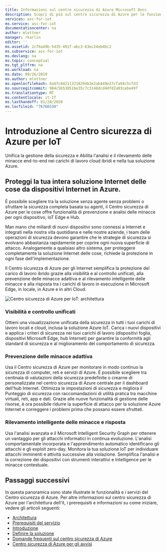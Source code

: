 ```yaml
---
title: Informazioni sul centro sicurezza di Azure Microsoft Docs
description: Scopri di più sul centro sicurezza di Azure per le funzionalità e i servizi dell'IT e Scopri in che modo il Centro sicurezza di Azure per le cose offre una sicurezza completa.
services: asc-for-iot
ms.service: asc-for-iot
documentationcenter: na
author: mlottner
manager: rkarlin
editor: ''
ms.assetid: 2cf6a49b-5d35-491f-abc3-63ec24eb4bc2
ms.subservice: asc-for-iot
ms.devlang: na
ms.topic: conceptual
ms.tgt_pltfrm: na
ms.workload: na
ms.date: 09/26/2019
ms.author: mlottner
ms.openlocfilehash: 6a4fc842113218294b3e2ab449e27cfa94c5cfd3
ms.sourcegitcommit: 984c5b53851be35c7c3148dcd4dfd2a93cebe49f
ms.translationtype: MT
ms.contentlocale: it-IT
ms.lasthandoff: 01/28/2020
ms.locfileid: "76766530"
---
```

# <a name="introducing-azure-security-center-for-iot"></a>Introduzione al Centro sicurezza di Azure per IoT

Unifica la gestione della sicurezza e Abilita l'analisi e il rilevamento delle minacce end-to-end nei carichi di lavoro cloud ibridi e nella tua soluzione Azure. 

## <a name="secure-your-entire-iot-solution-from-iot-devices-to-azure-cloud"></a>Proteggi la tua intera soluzione Internet delle cose da dispositivi Internet in Azure.

È possibile scegliere tra la soluzione senza agente senza problemi o sfruttare la sicurezza completa basata su agenti, il Centro sicurezza di Azure per le cose offre funzionalità di prevenzione e analisi delle minacce per ogni dispositivo, IoT Edge e Hub.

Man mano che miliardi di nuovi dispositivi sono connessi a Internet e integrati nella nostra vita quotidiana e nelle nostre aziende, i team delle operazioni di sicurezza devono garantire che le strategie di sicurezza si evolvano abbastanza rapidamente per coprire ogni nuova superficie di attacco. Analogamente a qualsiasi altro sistema, per proteggere completamente la soluzione Internet delle cose, richiede la protezione in ogni fase dell'implementazione. 

Il Centro sicurezza di Azure per gli Internet semplifica la protezione del carico di lavoro ibrido grazie alla visibilità e al controllo unificati, alla prevenzione delle minacce adattiva e al rilevamento intelligente delle minacce e alla risposta tra i carichi di lavoro in esecuzione in Microsoft Edge, in locale, in Azure e in altri Cloud. 

![Centro sicurezza di Azure per IoT: architettura](./media/architecture/azure-iot-security-architecture.png)

### <a name="unified-visibility-and-control"></a>Visibilità e controllo unificati

Ottieni una visualizzazione unificata della sicurezza in tutti i tuoi carichi di lavoro locali e cloud, inclusa la soluzione Azure IoT. Carica i nuovi dispositivi e applica i criteri di sicurezza nei tuoi carichi di lavoro (dispositivi foglia, dispositivi Microsoft Edge, hub Internet) per garantire la conformità agli standard di sicurezza e al miglioramento del comportamento di sicurezza. 

### <a name="adaptive-threat-prevention"></a>Prevenzione delle minacce adattiva

Usa il Centro sicurezza di Azure per monitorare in modo continuo la sicurezza di computer, reti e servizi di Azure. È possibile scegliere tra centinaia di valutazioni della sicurezza predefinite o crearne di personalizzate nel centro sicurezza di Azure centrale per il dashboard dell'hub Internet. Ottimizza le impostazioni di sicurezza e migliora il Punteggio di sicurezza con raccomandazioni di utilità pratica tra macchine virtuali, reti, app e dati. Grazie alle nuove funzionalità di gestione delle risorse, è ora possibile ridurre la superficie di attacco per la soluzione Azure Internet e correggere i problemi prima che possano essere sfruttati.

### <a name="intelligent-threat-detection-and-response"></a>Rilevamento intelligente delle minacce e risposta

Usa l'analisi avanzata e il Microsoft Intelligent Security Graph per ottenere un vantaggio per gli attacchi informatici in continua evoluzione. L'analisi comportamentale incorporata e l'apprendimento automatico identificano gli attacchi e gli exploit zero-day. Monitora la tua soluzione IoT per individuare attacchi imminenti e attività successive alla violazione. Semplifica l'analisi e la correzione dei dispositivi con strumenti interattivi e Intelligence per le minacce contestuale.

## <a name="next-steps"></a>Passaggi successivi

In questa panoramica sono state illustrate le funzionalità e i servizi del Centro sicurezza di Azure. Per altre informazioni sul centro sicurezza di Azure per l'architettura dell'it, i prerequisiti e informazioni su come iniziare, vedere gli articoli seguenti:

- [Architettura](architecture.md)
- [Prerequisiti del servizio](service-prerequisites.md)
- [Introduzione](getting-started.md)
- [Definire la soluzione](quickstart-configure-your-solution.md)
- [Domande frequenti sul centro sicurezza di Azure](resources-frequently-asked-questions.md)
- [Centro sicurezza di Azure per gli avvisi](concept-security-alerts.md)

